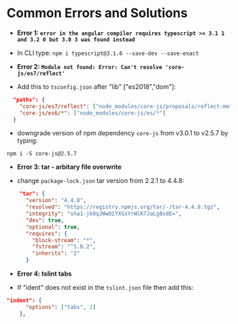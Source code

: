 # Common Errors and Solutions

* **Error 1: `error in the angular compiler requires typescript >= 3.1 1 and 3.2 0 but 3.0 3 was found instead`**

* In CLI type: `npm i typescript@3.1.6 --save-dev --save-exact`

* **Error 2: `Module not found: Error: Can't resolve 'core-js/es7/reflect'`**

* Add this to `tsconfig.json` after "lib" ["es2018","dom"]:

```json
  "paths": {
    "core-js/es7/reflect": ["node_modules/core-js/proposals/reflect-metadata"],
    "core-js/es6/*": ["node_modules/core-js/es/*"]
  }
```

* downgrade version of npm dependency `core-js` from v3.0.1 to v2.5.7 by typing:

`npm i -S core-js@2.5.7`

* **Error 3: tar - arbitary file overwrite**

* change `package-lock.json` tar version from 2.2.1 to 4.4.8:

```json
    "tar": {
      "version": "4.4.8",
      "resolved": "https://registry.npmjs.org/tar/-/tar-4.4.8.tgz",
      "integrity": "sha1-jk0qJWwOIYXGsYrWlK7JaLg8sdE=",
      "dev": true,
      "optional": true,
      "requires": {
        "block-stream": "*",
        "fstream": "^1.0.2",
        "inherits": "2"
      }
```

* **Error 4: tslint tabs**

* If "ident" does not exist in the `tslint.json` file then add this:

```json
"indent": {
      "options": ["tabs", 2]
    },
```